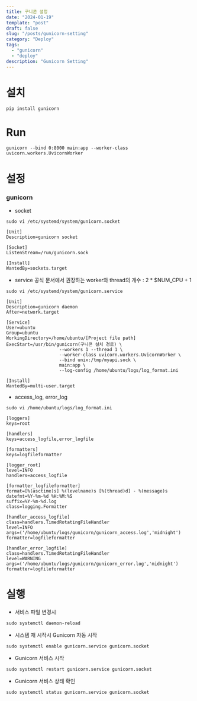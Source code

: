 ```yaml
---
title: 구니콘 설정
date: "2024-01-19"
template: "post"
draft: false
slug: "/posts/gunicorn-setting"
category: "Deploy"
tags:
  - "gunicorn"
  - "deploy"
description: "Gunicorn Setting"
---
```


# 설치
```commandline
pip install gunicorn
```

# Run
```commandline
gunicorn --bind 0:8000 main:app --worker-class uvicorn.workers.UvicornWorker
```

# 설정
### gunicorn

- socket
```commandline
sudo vi /etc/systemd/system/gunicorn.socket
```
```
[Unit]
Description=gunicorn socket

[Socket]
ListenStream=/run/gunicorn.sock

[Install]
WantedBy=sockets.target
```

- service
공식 문서에서 권장하는 worker와 thread의 개수 : 2 * $NUM_CPU + 1
```commandline
sudo vi /etc/systemd/system/gunicorn.service
```
```
[Unit]
Description=gunicorn daemon
After=network.target

[Service]
User=ubuntu
Group=ubuntu
WorkingDirectory=/home/ubuntu/[Project file path]
ExecStart=/usr/bin/gunicorn(구니콘 설치 경로) \
					--workers 1 --thread 1 \
					--worker-class uvicorn.workers.UvicornWorker \
					--bind unix:/tmp/myapi.sock \
					main:app \
					--log-config /home/ubuntu/logs/log_format.ini

[Install]
WantedBy=multi-user.target
```

- access_log, error_log
```commandline
sudo vi /home/ubuntu/logs/log_format.ini
```
```
[loggers]
keys=root

[handlers]
keys=access_logfile,error_logfile

[formatters]
keys=logfileformatter

[logger_root]
level=INFO
handlers=access_logfile

[formatter_logfileformatter]
format=[%(asctime)s] %(levelname)s [%(thread)d] - %(message)s
datefmt=%Y-%m-%d %H:%M:%S
suffix=%Y-%m-%d.log
class=logging.Formatter

[handler_access_logfile]
class=handlers.TimedRotatingFileHandler
level=INFO
args=('/home/ubuntu/logs/gunicorn/gunicorn_access.log','midnight')
formatter=logfileformatter

[handler_error_logfile]
class=handlers.TimedRotatingFileHandler
level=WARNING
args=('/home/ubuntu/logs/gunicorn/gunicorn_error.log','midnight')
formatter=logfileformatter
```

# 실행

- 서비스 파일 변경시
```commandline
sudo systemctl daemon-reload
```

- 시스템 재 시작시 Gunicorn 자동 시작
```commandline
sudo systemctl enable gunicorn.service gunicorn.socket
```

- Gunicorn 서비스 시작
```commandline
sudo systemctl restart gunicorn.service gunicorn.socket
```

- Gunicorn 서비스 상태 확인
```commandline
sudo systemctl status gunicorn.service gunicorn.socket
```
